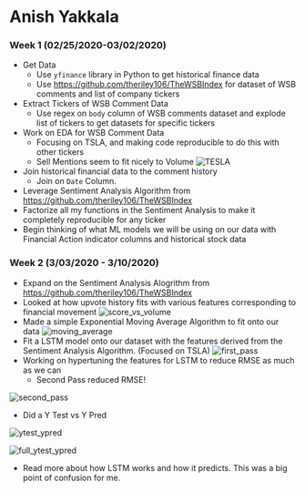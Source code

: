 # Anish Yakkala

### Week 1 (02/25/2020-03/02/2020)

- Get Data
  - Use `yfinance` library in Python to get historical finance data
  - Use https://github.com/theriley106/TheWSBIndex for dataset of WSB comments and list of company tickers
- Extract Tickers of WSB Comment Data
  - Use regex on `body` column of WSB comments dataset and explode list of tickers to get datasets for specific tickers
- Work on EDA for WSB Comment Data
  - Focusing on TSLA, and making code reproducible to do this with other tickers
  - Sell Mentions seem to fit nicely to Volume 
  ![TESLA](https://github.com/Anderson-Lab/final-project-dennis-sun/blob/master/images/TESLA_sell_volume.png)
- Join historical financial data to the comment history
  - Join on `Date` Column.
- Leverage Sentiment Analysis Algorithm from https://github.com/theriley106/TheWSBIndex
- Factorize all my functions in the Sentiment Analysis to make it completely reproducible for any ticker
- Begin thinking of what ML models we will be using on our data with Financial Action indicator columns and historical stock data


### Week 2 (3/03/2020 - 3/10/2020)

- Expand on the Sentiment Analysis Alogrithm from https://github.com/theriley106/TheWSBIndex
- Looked at how upvote history fits with various features corresponding to financial movement
![score_vs_volume](https://github.com/Anderson-Lab/final-project-dennis-sun/blob/master/images/volume_vs_score.png)
- Made a simple Exponential Moving Average Algorithm to fit onto our data
![moving_average](https://github.com/Anderson-Lab/final-project-dennis-sun/blob/master/images/Exponential_Moving_Average.png)
- Fit a LSTM model onto our dataset with the features derived from the Sentiment Analysis Algorithm. (Focused on TSLA)
![first_pass](https://github.com/Anderson-Lab/final-project-dennis-sun/blob/master/images/first_attempt_lstm.png)
- Working on hypertuning the features for LSTM to reduce RMSE as much as we can
  - Second Pass reduced RMSE!
  
![second_pass](https://github.com/Anderson-Lab/final-project-dennis-sun/blob/master/images/second_attempt_lstm.png)
- Did a Y Test vs Y Pred

![ytest_ypred](https://github.com/Anderson-Lab/final-project-dennis-sun/blob/master/images/y_vs_yhat.png)

![full_ytest_ypred](https://github.com/Anderson-Lab/final-project-dennis-sun/blob/master/images/fully_vs_yhat.png)

- Read more about how LSTM works and how it predicts. This was a big point of confusion for me.
